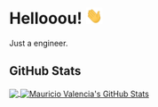 <!--
**mauriciovalencia/mauriciovalencia** is a ✨ _special_ ✨ repository because its `README.md` (this file) appears on your GitHub profile.

Here are some ideas to get you started:

- 🔭 I’m currently working on ...
- 🌱 I’m currently learning ...
- 👯 I’m looking to collaborate on ...
- 🤔 I’m looking for help with ...
- 💬 Ask me about ...
- 📫 How to reach me: ...
- 😄 Pronouns: ...
- ⚡ Fun fact: ...
-->


# Hellooou! <img src="https://raw.githubusercontent.com/mauriciovalencia/mauriciovalencia/master/helloou.gif" width="30px">

Just a engineer.

## GitHub Stats

<a href="https://github.com/mauriciovalencia/mauriciovalencia">
  <img align="center" src="https://github-readme-stats.vercel.app/api/top-langs/?username=mauriciovalencia&hide=java,html&title_color=ffffff&text_color=c9cacc&icon_color=2bbc8a&bg_color=1d1f21" />
</a>
<a href="https://github.com/mauriciovalencia/mauriciovalencia">
  <img align="center" src="https://github-readme-stats.vercel.app/api?username=mauriciovalencia&show_icons=true&line_height=27&count_private=true&title_color=ffffff&text_color=c9cacc&icon_color=2bbc8a&bg_color=1d1f21" alt="Mauricio Valencia's GitHub Stats" />
</a>
